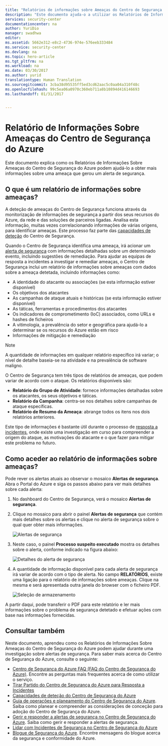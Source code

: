 ```yaml
---
title: "Relatórios de informações sobre Ameaças do Centro de Segurança do Azure| Microsoft Docs"
description: "Este documento ajuda-o a utilizar os Relatórios de Informações Sobre Ameaças do Centro de Segurança do Azure durante uma investigação para obter mais informações sobre um alerta de segurança."
services: security-center
documentationcenter: na
author: YuriDio
manager: swadhwa
editor: 
ms.assetid: 5662e312-e8c2-4736-974e-576eeb333484
ms.service: security-center
ms.devlang: na
ms.topic: hero-article
ms.tgt_pltfrm: na
ms.workload: na
ms.date: 03/30/2017
ms.author: yurid
translationtype: Human Translation
ms.sourcegitcommit: 3cba38d95535ff5ed3cd62aac5c0aa04a310f48c
ms.openlocfilehash: 99c5ea06a0970c360eb711a8b10894d416146693
ms.lasthandoff: 01/31/2017


---
```

# <a name="azure-security-center-threat-intelligence-report"></a>Relatório de Informações Sobre Ameaças do Centro de Segurança do Azure
Este documento explica como os Relatórios de Informações Sobre Ameaças do Centro de Segurança do Azure podem ajudá-lo a obter mais informações sobre uma ameaça que gerou um alerta de segurança.

## <a name="what-is-a-threat-intelligence-report"></a>O que é um relatório de informações sobre ameaças?
A deteção de ameaças do Centro de Segurança funciona através da monitorização de informações de segurança a partir dos seus recursos do Azure, da rede e das soluções de parceiros ligadas. Analisa esta informação, muitas vezes correlacionando informações de várias origens, para identificar ameaças. Este processo faz parte das [capacidades de deteção](security-center-detection-capabilities.md) do Centro de Segurança.

Quando o Centro de Segurança identifica uma ameaça, irá acionar um [alerta de segurança](security-center-managing-and-responding-alerts.md) com informações detalhadas sobre um determinado evento, incluindo sugestões de remediação. Para ajudar as equipas de resposta a incidentes a investigar e remediar ameaças, o Centro de Segurança inclui um relatório de informações sobre ameaças com dados sobre a ameaça detetada, incluindo informações como:

* A identidade do atacante ou associações (se esta informação estiver disponível)
* Os objetivos dos atacantes
* As campanhas de ataque atuais e históricas (se esta informação estiver disponível)
* As táticas, ferramentas e procedimentos dos atacantes
* Os indicadores de comprometimento (IoC) associados, como URLs e hashes de ficheiros
* A vitimologia, a prevalência do setor e geográfica para ajudá-lo a determinar se os recursos do Azure estão em risco
* Informações de mitigação e remediação

> [!NOTE]
> A quantidade de informações em qualquer relatório específico irá variar; o nível de detalhe baseia-se na atividade e na prevalência de software maligno.
>
>

O Centro de Segurança tem três tipos de relatórios de ameaças, que podem variar de acordo com o ataque. Os relatórios disponíveis são:

* **Relatório do Grupo de Atividade**: fornece informações detalhadas sobre os atacantes, os seus objetivos e táticas.
* **Relatório da Campanha**: centra-se nos detalhes sobre campanhas de ataque específicas.
* **Relatório de Resumo da Ameaça**: abrange todos os itens nos dois relatórios anteriores.

Este tipo de informações é bastante útil durante o processo de [resposta a incidentes](security-center-incident-response.md), onde existe uma investigação em curso para compreender a origem do ataque, as motivações do atacante e o que fazer para mitigar este problema no futuro.

## <a name="how-to-access-the-threat-intelligence-report"></a>Como aceder ao relatório de informações sobre ameaças?
Pode rever os alertas atuais ao observar o mosaico **Alertas de segurança**. Abra o Portal do Azure e siga os passos abaixo para ver mais detalhes sobre cada alerta:

1. No dashboard do Centro de Segurança, verá o mosaico **Alertas de segurança**.
2. Clique no mosaico para abrir o painel **Alertas de segurança** que contém mais detalhes sobre os alertas e clique no alerta de segurança sobre o qual quer obter mais informações.

    ![Alertas de segurança](./media/security-center-threat-report/security-center-threat-report-fig1.png)
3. Neste caso, o painel **Processo suspeito executado** mostra os detalhes sobre o alerta, conforme indicado na figura abaixo:

    ![Detalhes do alerta de segurança](./media/security-center-threat-report/security-center-threat-report-fig2.png)
4. A quantidade de informação disponível para cada alerta de segurança irá variar de acordo com o tipo de alerta. No campo **RELATÓRIOS**, existe uma ligação para o relatório de informações sobre ameaças. Clique na mesma e será apresentada outra janela do browser com o ficheiro PDF.

   ![Seleção de armazenamento](./media/security-center-threat-report/security-center-threat-report-fig3.png)

A partir daqui, pode transferir o PDF para este relatório e ler mais informações sobre o problema de segurança detetado e efetuar ações com base nas informações fornecidas.

## <a name="see-also"></a>Consultar também
Neste documento, aprendeu como os Relatórios de Informações Sobre Ameaças do Centro de Segurança do Azure podem ajudar durante uma investigação sobre alertas de segurança. Para saber mais acerca do Centro de Segurança do Azure, consulte o seguinte:

* [Centro de Segurança do Azure FAQ (FAQ do Centro de Segurança do Azure)](security-center-faq.md). Encontre as perguntas mais frequentes acerca de como utilizar o serviço.
* [Tirar Partido do Centro de Segurança do Azure para Resposta a Incidentes](security-center-incident-response.md)
* [Capacidades de deteção do Centro de Segurança do Azure](security-center-detection-capabilities.md)
* [Guia de operações e planeamento do Centro de Segurança do Azure](security-center-planning-and-operations-guide.md). Saiba como planear e compreender as considerações de conceção para adoção do Centro de Segurança do Azure.
* [Gerir e responder a alertas de segurança no Centro de Segurança do Azure](security-center-managing-and-responding-alerts.md). Saiba como gerir e responder a alertas de segurança.
* [Lidar com Incidentes de Segurança no Centro de Segurança do Azure](security-center-incident.md)
* [Blogue de Segurança do Azure](http://blogs.msdn.com/b/azuresecurity/). Encontre mensagens do blogue acerca da segurança e conformidade do Azure.

